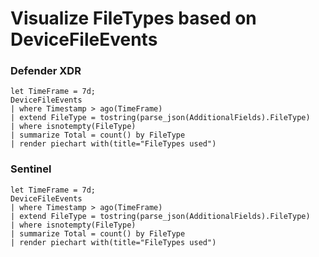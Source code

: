# Visualize FileTypes based on DeviceFileEvents

### Defender XDR

```
let TimeFrame = 7d;
DeviceFileEvents
| where Timestamp > ago(TimeFrame)
| extend FileType = tostring(parse_json(AdditionalFields).FileType)
| where isnotempty(FileType)
| summarize Total = count() by FileType
| render piechart with(title="FileTypes used")
```
### Sentinel
```
let TimeFrame = 7d;
DeviceFileEvents
| where Timestamp > ago(TimeFrame)
| extend FileType = tostring(parse_json(AdditionalFields).FileType)
| where isnotempty(FileType)
| summarize Total = count() by FileType
| render piechart with(title="FileTypes used")
```



